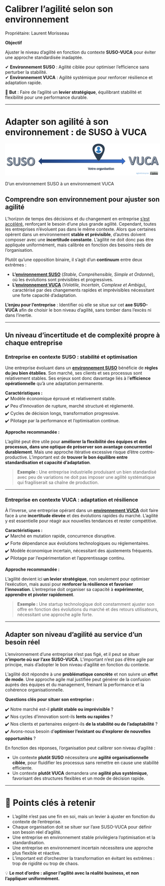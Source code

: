 # Calibrer l’agilité selon son environnement

Propriétaire: Laurent Morisseau

**Objectif**  

Ajuster le niveau d’agilité en fonction du contexte **SUSO-VUCA** pour éviter une approche standardisée inadaptée.  

✔ **Environnement SUSO** : Agilité ciblée pour optimiser l’efficience sans perturber la stabilité.  
✔ **Environnement VUCA** : Agilité systémique pour renforcer résilience et adaptation rapide.  

🔹 **But** : Faire de l’agilité un **levier stratégique**, équilibrant stabilité et flexibilité pour une performance durable.  

---

# **Adapter son agilité à son environnement : de SUSO à VUCA**

![D’un environnement SUSO à un environnement VUCA](image.png)  

D’un environnement SUSO à un environnement VUCA  

## **Comprendre son environnement pour ajuster son agilité**

L’horizon de temps des décisions et du changement en entreprise [s’est accéléré](https://www.notion.so/S-adapter-au-monde-incertain-et-complexe-en-constante-volution-14a90eaf28ff80d8aef5e1eb635744e2?pvs=21), renforçant le besoin d’une plus grande agilité. Cependant, toutes les entreprises n’évoluent pas dans le même contexte. Alors que certaines opèrent dans un environnement **stable et prévisible**, d’autres doivent composer avec une **incertitude constante**. L’agilité ne doit donc pas être appliquée uniformément, mais calibrée en fonction des besoins réels de l’organisation.  

Plutôt qu’une opposition binaire, il s’agit d’un **continuum** entre deux extrêmes :  

- **L’[environnement SUSO](https://www.notion.so/S-adapter-au-monde-incertain-et-complexe-en-constante-volution-14a90eaf28ff80d8aef5e1eb635744e2?pvs=21)** (*Stable, Compréhensible, Simple et Ordonné*), où les évolutions sont prévisibles et progressives.  
- **L’[environnement VUCA](https://www.notion.so/S-adapter-au-monde-incertain-et-complexe-en-constante-volution-14a90eaf28ff80d8aef5e1eb635744e2?pvs=21)** (*Volatile, Incertain, Complexe et Ambigu*), caractérisé par des changements rapides et imprévisibles nécessitant une forte capacité d’adaptation.  

**L’enjeu pour l’entreprise** : Identifier où elle se situe sur cet **axe SUSO-VUCA** afin de choisir le bon niveau d’agilité, sans tomber dans l’excès ni dans l’inertie.  

---

## **Un niveau d’incertitude et de complexité propre à chaque entreprise**

### **Entreprise en contexte SUSO : stabilité et optimisation**

Une entreprise évoluant dans un [**environnement SUSO**](https://www.notion.so/S-adapter-au-monde-incertain-et-complexe-en-constante-volution-14a90eaf28ff80d8aef5e1eb635744e2?pvs=21) bénéficie de **règles du jeu bien établies**. Son marché, ses clients et ses processus sont relativement stables. Ses enjeux sont donc davantage liés à l’**efficience opérationnelle** qu’à une adaptation permanente.  

**Caractéristiques :**  
✔️ Modèle économique éprouvé et relativement stable.  
✔️ Peu d’innovation de rupture, marché structuré et réglementé.  
✔️ Cycles de décision longs, transformation progressive.  
✔️ Pilotage par la performance et l’optimisation continue.  

**Approche recommandée :**  

L’agilité peut être utile pour **améliorer la flexibilité des équipes et des processus, dans une optique de préserver son avantage concurrentiel durablement**. Mais une approche itérative excessive risque d’être contre-productive. L’important est de **trouver le bon équilibre entre standardisation et capacité d’adaptation**.  

> **Exemple :** Une entreprise industrielle produisant un bien standardisé avec peu de variations ne doit pas imposer une agilité systématique qui fragiliserait sa chaîne de production.  

---

### **Entreprise en contexte VUCA : adaptation et résilience**

À l’inverse, une entreprise opérant dans un [**environnement VUCA**](https://www.notion.so/S-adapter-au-monde-incertain-et-complexe-en-constante-volution-14a90eaf28ff80d8aef5e1eb635744e2?pvs=21) doit faire face à une **incertitude élevée** et des évolutions rapides du marché. L’agilité y est essentielle pour réagir aux nouvelles tendances et rester compétitive.  

**Caractéristiques :**  
✔️ Marché en mutation rapide, concurrence disruptive.  
✔️ Forte dépendance aux évolutions technologiques ou réglementaires.  
✔️ Modèle économique incertain, nécessitant des ajustements fréquents.  
✔️ Pilotage par l’expérimentation et l’apprentissage continu.  

**Approche recommandée :**  

L’agilité devient ici **un levier stratégique**, non seulement pour optimiser l’exécution, mais aussi pour **renforcer la résilience et favoriser l’innovation**. L’entreprise doit organiser sa capacité à **expérimenter, apprendre et pivoter rapidement**.  

> **Exemple :** Une startup technologique doit constamment ajuster son offre en fonction des évolutions du marché et des retours utilisateurs, nécessitant une approche agile forte.  

---

## **Adapter son niveau d’agilité au service d’un besoin réel**

L’environnement d’une entreprise n’est pas figé, et il peut se situer **n’importe où sur l’axe SUSO-VUCA**. L’important n’est pas d’être agile par principe, mais d’adopter le bon niveau d’agilité en fonction du contexte.  

L’agilité doit répondre à une **problématique concrète** et non suivre un **effet de mode**. Une approche agile mal justifiée peut générer de la confusion auprès des équipes et du management, freinant la performance et la cohérence organisationnelle.  

**Questions clés pour situer son entreprise :**  

✔️ Notre marché est-il **plutôt stable ou imprévisible** ?  
✔️ Nos cycles d’innovation sont-ils **lents ou rapides** ?  
✔️ Nos clients et partenaires exigent-ils **de la stabilité ou de l’adaptabilité** ?  
✔️ Avons-nous besoin d’**optimiser l’existant ou d’explorer de nouvelles opportunités** ?  

En fonction des réponses, l’organisation peut calibrer son niveau d’agilité :  

- Un contexte **plutôt SUSO** nécessitera une **agilité organisationnelle ciblée**, pour fluidifier les processus sans remettre en cause une stabilité efficiente.  
- Un contexte **plutôt VUCA** demandera une **agilité plus systémique**, favorisant des structures flexibles et un mode de décision rapide.  

---

# 🔑 Points clés à retenir

- L’agilité n’est pas une fin en soi, mais un levier à ajuster en fonction du contexte de l’entreprise.  
- Chaque organisation doit se situer sur l’axe SUSO-VUCA pour définir son besoin réel d’agilité.  
- Une entreprise en environnement stable privilégiera l’optimisation et la standardisation.  
- Une entreprise en environnement incertain nécessitera une approche plus flexible et réactive.  
- L’important est d’orchestrer la transformation en évitant les extrêmes : trop de rigidité ou trop de chaos.  

💡 **Le mot d’ordre : aligner l’agilité avec la réalité business, et non l’appliquer uniformément.**  